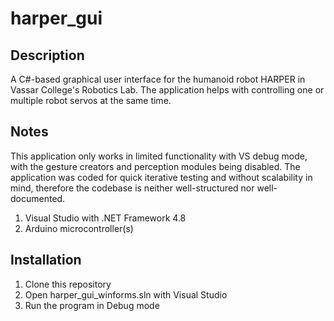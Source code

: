 # harper_gui
## Description
A C#-based graphical user interface for the humanoid robot HARPER in Vassar College's Robotics Lab. The application helps with controlling one or multiple robot servos at the same time. 
## Notes
This application only works in limited functionality with VS debug mode, with the gesture creators and perception modules being disabled. The application was coded for quick iterative testing and without scalability in mind, therefore the codebase is neither well-structured nor well-documented.
1. Visual Studio with .NET Framework 4.8
2. Arduino microcontroller(s)
## Installation
1. Clone this repository
2. Open harper_gui_winforms.sln with Visual Studio
3. Run the program in Debug mode
